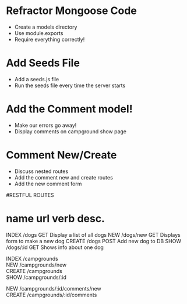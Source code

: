 # Refractor Mongoose Code
* Create a models directory
* Use module.exports
* Require everything correctly!

# Add Seeds File
* Add a seeds.js file
* Run the seeds file every time the server starts

# Add the Comment model!
* Make our errors go away!
* Display comments on campground show page

# Comment New/Create
* Discuss nested routes
* Add the comment new and create routes
* Add the new comment form

#RESTFUL ROUTES

name        url         verb        desc.
===========================================
INDEX       /dogs       GET     Display a list of all dogs
NEW         /dogs/new   GET     Displays form to make a new dog
CREATE      /dogs       POST    Add new dog to DB
SHOW        /dogs/:id   GET     Shows info about one dog

INDEX       /campgrounds      
NEW         /campgrounds/new  
CREATE      /campgrounds      
SHOW        /campgrounds/:id  

NEW         /campgrounds/:id/comments/new  
CREATE      /campgrounds/:id/comments      